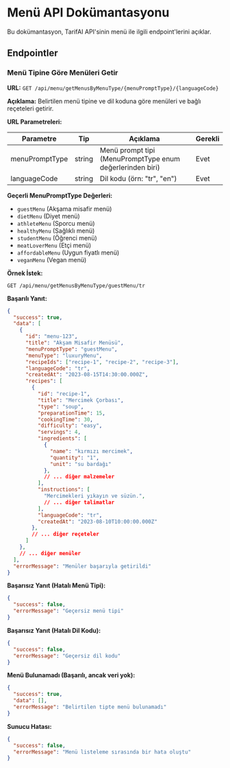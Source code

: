 # Menü API Dokümantasyonu

Bu dokümantasyon, TarifAI API'sinin menü ile ilgili endpoint'lerini açıklar.

## Endpointler

### Menü Tipine Göre Menüleri Getir

**URL:** `GET /api/menu/getMenusByMenuType/{menuPromptType}/{languageCode}`

**Açıklama:** Belirtilen menü tipine ve dil koduna göre menüleri ve bağlı reçeteleri getirir.

**URL Parametreleri:**

| Parametre      | Tip    | Açıklama                                                   | Gerekli |
|----------------|--------|-------------------------------------------------------------|---------|
| menuPromptType | string | Menü prompt tipi (MenuPromptType enum değerlerinden biri)   | Evet    |
| languageCode   | string | Dil kodu (örn: "tr", "en")                                 | Evet    |

**Geçerli MenuPromptType Değerleri:**
- `guestMenu` (Akşama misafir menü)
- `dietMenu` (Diyet menü)
- `athleteMenu` (Sporcu menü)
- `healthyMenu` (Sağlıklı menü)
- `studentMenu` (Öğrenci menü)
- `meatLoverMenu` (Etçi menü)
- `affordableMenu` (Uygun fiyatlı menü)
- `veganMenu` (Vegan menü)

**Örnek İstek:**
```
GET /api/menu/getMenusByMenuType/guestMenu/tr
```

**Başarılı Yanıt:**
```json
{
  "success": true,
  "data": [
    {
      "id": "menu-123",
      "title": "Akşam Misafir Menüsü",
      "menuPromptType": "guestMenu",
      "menuType": "luxuryMenu",
      "recipeIds": ["recipe-1", "recipe-2", "recipe-3"],
      "languageCode": "tr",
      "createdAt": "2023-08-15T14:30:00.000Z",
      "recipes": [
        {
          "id": "recipe-1",
          "title": "Mercimek Çorbası",
          "type": "soup",
          "preparationTime": 15,
          "cookingTime": 30,
          "difficulty": "easy",
          "servings": 4,
          "ingredients": [
            {
              "name": "kırmızı mercimek",
              "quantity": "1",
              "unit": "su bardağı"
            },
            // ... diğer malzemeler
          ],
          "instructions": [
            "Mercimekleri yıkayın ve süzün.",
            // ... diğer talimatlar
          ],
          "languageCode": "tr",
          "createdAt": "2023-08-10T10:00:00.000Z"
        },
        // ... diğer reçeteler
      ]
    },
    // ... diğer menüler
  ],
  "errorMessage": "Menüler başarıyla getirildi"
}
```

**Başarısız Yanıt (Hatalı Menü Tipi):**
```json
{
  "success": false,
  "errorMessage": "Geçersiz menü tipi"
}
```

**Başarısız Yanıt (Hatalı Dil Kodu):**
```json
{
  "success": false,
  "errorMessage": "Geçersiz dil kodu"
}
```

**Menü Bulunamadı (Başarılı, ancak veri yok):**
```json
{
  "success": true,
  "data": [],
  "errorMessage": "Belirtilen tipte menü bulunamadı"
}
```

**Sunucu Hatası:**
```json
{
  "success": false,
  "errorMessage": "Menü listeleme sırasında bir hata oluştu"
}
``` 
